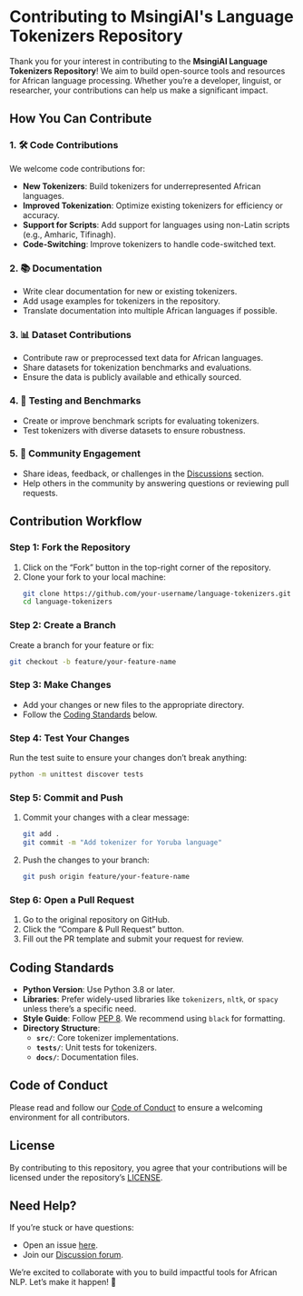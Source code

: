 # Contributing to MsingiAI's Language Tokenizers Repository  

Thank you for your interest in contributing to the **MsingiAI Language Tokenizers Repository**! We aim to build open-source tools and resources for African language processing. Whether you’re a developer, linguist, or researcher, your contributions can help us make a significant impact.  

## How You Can Contribute  

### 1. 🛠️ Code Contributions  
We welcome code contributions for:  
- **New Tokenizers**: Build tokenizers for underrepresented African languages.  
- **Improved Tokenization**: Optimize existing tokenizers for efficiency or accuracy.  
- **Support for Scripts**: Add support for languages using non-Latin scripts (e.g., Amharic, Tifinagh).  
- **Code-Switching**: Improve tokenizers to handle code-switched text.  

### 2. 📚 Documentation  
- Write clear documentation for new or existing tokenizers.  
- Add usage examples for tokenizers in the repository.  
- Translate documentation into multiple African languages if possible.  

### 3. 📊 Dataset Contributions  
- Contribute raw or preprocessed text data for African languages.  
- Share datasets for tokenization benchmarks and evaluations.  
- Ensure the data is publicly available and ethically sourced.  

### 4. 🧪 Testing and Benchmarks  
- Create or improve benchmark scripts for evaluating tokenizers.  
- Test tokenizers with diverse datasets to ensure robustness.  

### 5. 🤝 Community Engagement  
- Share ideas, feedback, or challenges in the [Discussions](https://github.com/your-repo/discussions) section.  
- Help others in the community by answering questions or reviewing pull requests.  

## Contribution Workflow  

### Step 1: Fork the Repository  
1. Click on the “Fork” button in the top-right corner of the repository.  
2. Clone your fork to your local machine:  
   ```bash  
   git clone https://github.com/your-username/language-tokenizers.git  
   cd language-tokenizers  
   ```  

### Step 2: Create a Branch  
Create a branch for your feature or fix:  
```bash  
git checkout -b feature/your-feature-name  
```  

### Step 3: Make Changes  
- Add your changes or new files to the appropriate directory.  
- Follow the [Coding Standards](#coding-standards) below.  

### Step 4: Test Your Changes  
Run the test suite to ensure your changes don’t break anything:  
```bash  
python -m unittest discover tests  
```  

### Step 5: Commit and Push  
1. Commit your changes with a clear message:  
   ```bash  
   git add .  
   git commit -m "Add tokenizer for Yoruba language"  
   ```  
2. Push the changes to your branch:  
   ```bash  
   git push origin feature/your-feature-name  
   ```  

### Step 6: Open a Pull Request  
1. Go to the original repository on GitHub.  
2. Click the “Compare & Pull Request” button.  
3. Fill out the PR template and submit your request for review.  

## Coding Standards  

- **Python Version**: Use Python 3.8 or later.  
- **Libraries**: Prefer widely-used libraries like `tokenizers`, `nltk`, or `spacy` unless there’s a specific need.  
- **Style Guide**: Follow [PEP 8](https://peps.python.org/pep-0008/). We recommend using `black` for formatting.  
- **Directory Structure**:  
   - **`src/`**: Core tokenizer implementations.  
   - **`tests/`**: Unit tests for tokenizers.  
   - **`docs/`**: Documentation files.  

## Code of Conduct  

Please read and follow our [Code of Conduct](CODE_OF_CONDUCT.md) to ensure a welcoming environment for all contributors.  

## License  

By contributing to this repository, you agree that your contributions will be licensed under the repository’s [LICENSE](LICENSE).  

## Need Help?  

If you’re stuck or have questions:  
- Open an issue [here](https://github.com/MsingiAI-Tokenizers/issues).  
- Join our [Discussion forum](https://github.com/MsingiAI-Tokenizers/discussions).  

We’re excited to collaborate with you to build impactful tools for African NLP. Let’s make it happen! 🚀  
